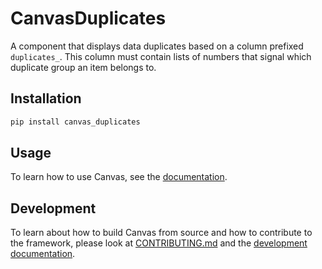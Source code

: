 # CanvasDuplicates

A component that displays data duplicates based on a column prefixed `duplicates_`.
This column must contain lists of numbers that signal which duplicate group an item belongs to.

## Installation

```bash
pip install canvas_duplicates
```

## Usage

To learn how to use Canvas, see the [documentation](https://betterwithdata.github.io/ml-canvas/).

## Development

To learn about how to build Canvas from source and how to contribute to the framework, please look at [CONTRIBUTING.md](../CONTRIBUTING.md) and the [development documentation](https://betterwithdata.github.io/ml-canvas/contributing.html).

